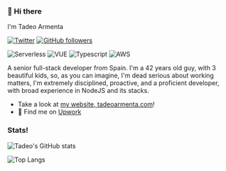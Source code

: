 ### 👋 Hi there 

I'm Tadeo Armenta

[![Twitter](https://img.shields.io/twitter/follow/TadeoArmenta.svg?style=social&label=@TadeoArmenta)](https://twitter.com/TadeoArmenta)
[![GitHub followers](https://img.shields.io/github/followers/TadeoArmenta?style=social)](https://github.com/TadeoArmenta)

![Serverless](https://img.shields.io/badge/Serverless-%23FFFFFF?logo=serverless&logoColor=red&style=for-the-badge)
![VUE](https://img.shields.io/badge/VUE-%23FFFFFF?logo=vue.js&logoColor=green&style=for-the-badge)
![Typescript](https://img.shields.io/badge/typescript%20-%23FFFFFF.svg?&style=for-the-badge&logo=typescript&logoColor=blue)
![AWS](https://img.shields.io/badge/AWS-%23FFFFFF?logo=amazon-aws&logoColor=orange&style=for-the-badge)

A senior full-stack developer from Spain. I'm a 42 years old guy, with 3 beautiful kids, so, as you can imagine, I'm dead serious about working matters, I'm extremely disciplined, proactive, and a proficient developer, with broad experience in NodeJS and its stacks.


- Take a look at [my website, tadeoarmenta.com](https://tadeoarmenta.com)!
- 💼  Find me on [Upwork](https://www.upwork.com/fl/tadeoarmenta 'Upwork')


<!--
- 🔭 I’m currently working on ...
- 🌱 I’m currently learning ...
- 👯 I’m looking to collaborate on ...
- 🤔 I’m looking for help with ...
- 💬 Ask me about ...
- 📫 How to reach me: ...
- 😄 Pronouns: ...
- ⚡ Fun fact: ...
-->
### Stats!
![Tadeo's GitHub stats](https://github-readme-stats.vercel.app/api?username=TadeoArmenta&count_private=true&show_icons=true&theme=dark)

![Top Langs](https://github-readme-stats.vercel.app/api/top-langs/?username=TadeoArmenta&layout=compact&theme=dark&hide=C,PHP,Objective-C,Assembly,CSS,Makefile&langs_count=8)
